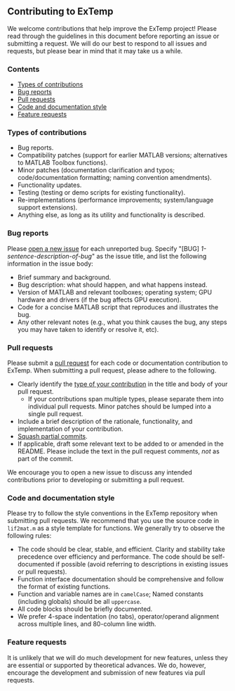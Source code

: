 ## Contributing to ExTemp


We welcome contributions that help improve the ExTemp project!  Please read
through the guidelines in this document before reporting an issue or
submitting a request.  We will do our best to respond to all issues and
requests, but please bear in mind that it may take us a while.



<a name="toc"></a>

### Contents


- [Types of contributions](#contrib-types)
- [Bug reports](#bug-reports)
- [Pull requests](#pull-requests)
- [Code and documentation style](#style)
- [Feature requests](#feature-requests)



<a name="contrib-types"></a>

### Types of contributions


-   Bug reports.
-   Compatibility patches (support for earlier MATLAB versions;
    alternatives to MATLAB Toolbox functions).
-   Minor patches (documentation clarification and typos;
    code/documentation formatting; naming convention amendments).
-   Functionality updates.
-   Testing (testing or demo scripts for existing functionality).
-   Re-implementations (performance improvements; system/language support
    extensions).
-   Anything else, as long as its utility and functionality is described.



<a name="bug-reports"></a>

### Bug reports


Please [open a new issue][github-new-issue] for each unreported bug.
Specify "[BUG] *1-sentence-description-of-bug*" as the issue title, and
list the following information in the issue body:

-   Brief summary and background.
-   Bug description: what should happen, and what happens instead.
-   Version of MATLAB and relevant toolboxes; operating system; GPU
    hardware and drivers (if the bug affects GPU execution).
-   Code for a concise MATLAB script that reproduces and illustrates the
    bug.
-   Any other relevant notes (e.g., what you think causes the bug, any
    steps you may have taken to identify or resolve it, etc).


[github-new-issue]: https://help.github.com/articles/creating-an-issue/



<a name="pull-requests"></a>

### Pull requests


Please submit a [pull request][github-pull-request] for each code or
documentation contribution to ExTemp.  When submitting a pull request, please
adhere to the following.

-   Clearly identify the [type of your contribution](#contrib-types) in the
    title and body of your pull request.
    -   If your contributions span multiple types, please separate them
        into individual pull requests.  Minor patches should be lumped into
        a single pull request.
-   Include a brief description of the rationale, functionality, and
    implementation of your contribution.
-   [Squash partial commits][github-squash-commit].
-   If applicable, draft some relevant text to be added to or amended in
    the README.  Please include the text in the pull request comments,
    *not* as part of the commit.

We encourage you to open a new issue to discuss any intended contributions
prior to developing or submitting a pull request.


[github-pull-request]:  https://help.github.com/articles/about-pull-requests/

[github-squash-commit]: https://help.github.com/articles/about-pull-request-merges/



<a name="style"></a>

### Code and documentation style


Please try to follow the style conventions in the ExTemp repository when
submitting pull requests.  We recommend that you use the source code in
`lif2mat.m` as a style template for functions. We generally try to observe the
following rules:

-   The code should be clear, stable, and efficient.  Clarity and stability
    take precedence over efficiency and performance.  The code should be
    self-documented if possible (avoid referring to descriptions in
    existing issues or pull requests).
-   Function interface documentation should be comprehensive and follow the
    format of existing functions.
-   Function and variable names are in `camelCase`; Named constants (including globals) should be all `uppercase`.
-   All code blocks should be briefly documented.
-   We prefer 4-space indentation (no tabs), operator/operand alignment
    across multiple lines, and 80-column line width.



<a name="feature-requests"></a>

### Feature requests


It is unlikely that we will do much development for new features, unless
they are essential or supported by theoretical advances.  We do, however,
encourage the development and submission of new features via pull requests.
